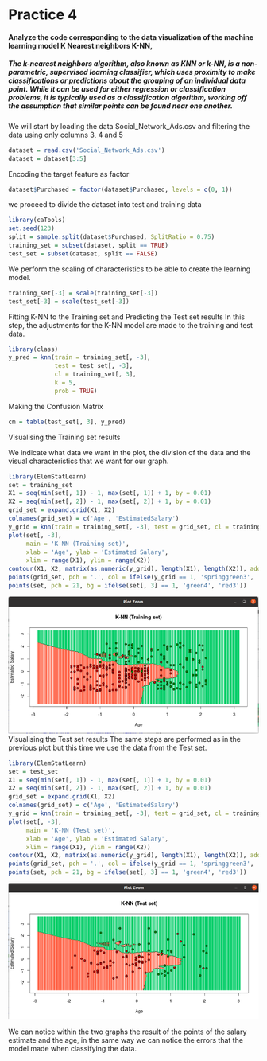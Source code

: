 # Practice 4
#### Analyze the code corresponding to the data visualization of the machine learning model K Nearest neighbors K-NN,
##### The k-nearest neighbors algorithm, also known as KNN or k-NN, is a non-parametric, supervised learning classifier, which uses proximity to make classifications or predictions about the grouping of an individual data point. While it can be used for either regression or classification problems, it is typically used as a classification algorithm, working off the assumption that similar points can be found near one another.
We will start by loading the data Social_Network_Ads.csv  and filtering the data using only columns 3, 4 and 5
```r
dataset = read.csv('Social_Network_Ads.csv')
dataset = dataset[3:5]
```
Encoding the target feature as factor
```r
dataset$Purchased = factor(dataset$Purchased, levels = c(0, 1))
```
we proceed to divide the dataset into test and training data
```r
library(caTools)
set.seed(123)
split = sample.split(dataset$Purchased, SplitRatio = 0.75)
training_set = subset(dataset, split == TRUE)
test_set = subset(dataset, split == FALSE)
```
We perform the scaling of characteristics to be able to create the learning model.
```r
training_set[-3] = scale(training_set[-3])
test_set[-3] = scale(test_set[-3])
```
Fitting K-NN to the Training set and Predicting the Test set results
In this step, the adjustments for the K-NN model are made to the training and test data.
```r
library(class)
y_pred = knn(train = training_set[, -3],
             test = test_set[, -3],
             cl = training_set[, 3],
             k = 5,
             prob = TRUE)
```
Making the Confusion Matrix
```r
cm = table(test_set[, 3], y_pred)
```
Visualising the Training set results

We indicate what data we want in the plot, the division of the data and the visual characteristics that we want for our graph.
```r
library(ElemStatLearn)
set = training_set
X1 = seq(min(set[, 1]) - 1, max(set[, 1]) + 1, by = 0.01)
X2 = seq(min(set[, 2]) - 1, max(set[, 2]) + 1, by = 0.01)
grid_set = expand.grid(X1, X2)
colnames(grid_set) = c('Age', 'EstimatedSalary')
y_grid = knn(train = training_set[, -3], test = grid_set, cl = training_set[, 3], k = 5)
plot(set[, -3],
     main = 'K-NN (Training set)',
     xlab = 'Age', ylab = 'Estimated Salary',
     xlim = range(X1), ylim = range(X2))
contour(X1, X2, matrix(as.numeric(y_grid), length(X1), length(X2)), add = TRUE)
points(grid_set, pch = '.', col = ifelse(y_grid == 1, 'springgreen3', 'tomato'))
points(set, pch = 21, bg = ifelse(set[, 3] == 1, 'green4', 'red3'))
```
![](https://github.com/Luis-Alonso18/Data_Mining/blob/Unit_3/practices/Practice_4_unit3/Captura%20de%20pantalla%20de%202022-06-01%2018-47-08.png?raw=true)
Visualising the Test set results
The same steps are performed as in the previous plot but this time we use the data from the Test set.
```r
library(ElemStatLearn)
set = test_set
X1 = seq(min(set[, 1]) - 1, max(set[, 1]) + 1, by = 0.01)
X2 = seq(min(set[, 2]) - 1, max(set[, 2]) + 1, by = 0.01)
grid_set = expand.grid(X1, X2)
colnames(grid_set) = c('Age', 'EstimatedSalary')
y_grid = knn(train = training_set[, -3], test = grid_set, cl = training_set[, 3], k = 5)
plot(set[, -3],
     main = 'K-NN (Test set)',
     xlab = 'Age', ylab = 'Estimated Salary',
     xlim = range(X1), ylim = range(X2))
contour(X1, X2, matrix(as.numeric(y_grid), length(X1), length(X2)), add = TRUE)
points(grid_set, pch = '.', col = ifelse(y_grid == 1, 'springgreen3', 'tomato'))
points(set, pch = 21, bg = ifelse(set[, 3] == 1, 'green4', 'red3'))
```
![](https://github.com/Luis-Alonso18/Data_Mining/blob/Unit_3/practices/Practice_4_unit3/Test_set.png?raw=true)


We can notice within the two graphs the result of the points of the salary estimate and the age, in the same way we can notice the errors that the model made when classifying the data.